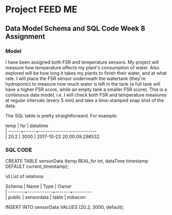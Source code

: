 Project FEED ME
===============

Data Model Schema and SQL Code
Week 8 Assignment
-----------------

### Model
I have been assigned both FSR and temperature sensors. My project will measure how temperature affects my plant's consumption of water. 
Also explored will be how long it takes my plants to finish their water, and at what rate. 
I will place the FSR sensor underneath the watertank (they're hydroponic) to measure how much water is left in the tank (a full tank will have a higher FSR score, while an empty tank a smaller FSR score).
This is a continuous data model, i.e. I will check both FSR and temperature measures at regular intervals (every 5 min) and take a time-stamped snap shot of the data.

The SQL table is pretty straightforward. For example:

   temp | fsr  |          datatime          
| ------+------+----------------------------  
|  20.2 | 3000 | 2017-10-22 20:00:09.298532  
 
 
### SQL CODE
CREATE TABLE sensorData (temp REAL,fsr int, dataTime timestamp DEFAULT current_timestamp);

\d
           List of relations
           
   Schema |    Name    | Type  |  Owner  
| --------+------------+-------+---------  
|  public | sensordata | table | mibacon  
 
 INSERT INTO sensorData VALUES (20.2, 3000, default);
 
 